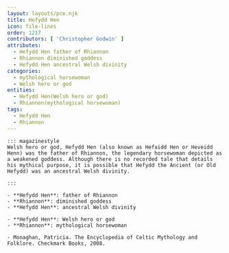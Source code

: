 ```yaml
---
layout: layouts/pce.njk
title: Hefydd Hen
icon: file-lines
order: 1217
contributors: [ 'Christopher Godwin' ]
attributes:
  - Hefydd Hen father of Rhiannon
  - Rhiannon diminished goddess
  - Hefydd Hen ancestral Welsh divinity
categories:
  - mythological horsewoman
  - Welsh hero or god
entities:
  - Hefydd Hen(Welsh hero or god)
  - Rhiannon(mythological horsewoman)
tags:
  - Hefydd Hen
  - Rhiannon
---
```

``` tab [group1:Info]
::: magazinestyle
Welsh hero or god, Hefydd Hen (also known as Hefaidd Hen or Heveidd Henn) was the father of Rhiannon, the legendary horsewoman depicted as a weakened goddess. Although there is no recorded tale that details his mythical purpose, it is possible that Hefydd the Ancient (or Old Hefydd) was an ancestral Welsh divinity.

:::
```
``` tab [group1:Attributes]
- **Hefydd Hen**: father of Rhiannon
- **Rhiannon**: diminished goddess
- **Hefydd Hen**: ancestral Welsh divinity
```
``` tab [group1:Entities]
- **Hefydd Hen**: Welsh hero or god
- **Rhiannon**: mythological horsewoman
```
``` tab [group1:Sources]
- Monaghan, Patricia. The Encyclopedia of Celtic Mythology and Folklore. Checkmark Books, 2008.
```

